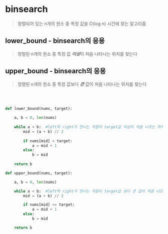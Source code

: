# binsearch

> 정렬되어 있는 n개의 원소 중 특정 값을 O(log n) 시간에 찾는 알고리즘

## lower_bound - binsearch의 응용
> 정럴된 n개의 원소 중 특정 값 ***이상***이 처음 나타나는 위치를 찾는다

## upper_bound - binsearch의 응용
> 정렬된 n개의 원소 중 특정 값보다 ***큰*** 값이 처음 나타나는 위치를 찾는다

<br>
<br>

```python
def lower_bound(nums, target):
    
    a, b = 0, len(nums)
    
    while a < b:  #left와 right가 만나는 지점이 target값 이상이 처음 나오는 위치
        mid = (a + b) // 2
        
        if nums[mid] < target:
            a = mid + 1
        else:
            b = mid
    
    return b
```

```python
def upper_bound(nums, target):

    a, b = 0, len(nums)

    while a < b:  #left와 right가 만나는 지점이 target값 보다 큰 값이 처음 나오는 위치
        mid = (a + b) // 2

        if nums[mid] <= target:
            a = mid + 1
        else:
            b = mid 

    return b
```